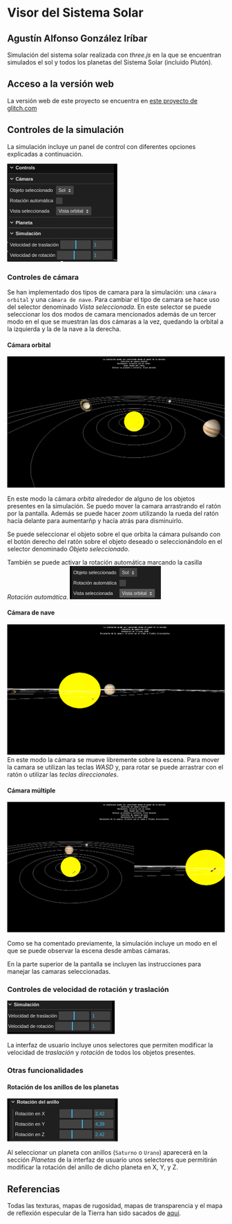 # Visor del Sistema Solar
## Agustín Alfonso González Iríbar

Simulación del sistema solar realizada con _three.js_ en la que se encuentran simulados el sol y todos los planetas del Sistema Solar (incluido Plutón).

## Acceso a la versión web

La versión web de este proyecto se encuentra en [este proyecto de glitch.com](https://planetas-agustin.glitch.me)

## Controles de la simulación

La simulación incluye un panel de control con diferentes opciones explicadas a continuación.

![Controles de la simulación](assets/readme/controles.png)

### Controles de cámara

Se han implementado dos tipos de camara para la simulación: una `cámara orbital` y una `cámara de nave`. Para cambiar el tipo de camara se hace uso del selector denominado _Vista seleccionada_. En este selector se puede seleccionar los dos modos de camara mencionados además de un tercer modo en el que se muestran las dos cámaras a la vez, quedando la orbital a la izquierda y la de la nave a la derecha.

#### Cámara orbital
![Simulación en modo de cámara orbital](assets/readme/orbital.png)

En este modo la cámara _orbita_ alrededor de alguno de los objetos presentes en la simulación. Se puedo mover la camara arrastrando el ratón por la pantalla. Además se puede hacer _zoom_ utilizando la rueda del ratón hacía delante para aumentarñp y hacía atrás para disminuirlo.

Se puede seleccionar el objeto sobre el que orbita la cámara pulsando con el botón derecho del ratón sobre el objeto deseado o seleccionándolo en el selector denominado _Objeto seleccionado_.

También se puede activar la rotación automática marcando la casilla _Rotación automática_.
![Controles de camara órbital](assets/readme/controles_orbital.png)

#### Cámara de nave

![Simulación en modo de cámara de nave](assets/readme/nave.png)
En este modo la cámara se mueve libremente sobre la escena. Para mover la camara se utilizan las teclas _WASD_ y, para rotar se puede arrastrar con el ratón o utilizar las _teclas direccionales_.

#### Cámara múltiple
![Simulación en modo de cámara múltiple](assets/readme/multiple.png)

Como se ha comentado previamente, la simulación incluye un modo en el que se puede observar la escena desde ambas cámaras.

En la parte superior de la pantalla se incluyen las instrucciones para manejar las camaras seleccionadas.

### Controles de velocidad de rotación y traslación
![Controles de velocidad de la simulación](assets/readme/velocidades.png)

La interfaz de usuario incluye unos selectores que permiten modificar la velocidad de _traslación_ y _rotación_ de todos los objetos presentes. 

### Otras funcionalidades
#### Rotación de los anillos de los planetas
![Controles de rotación de los anillos de un planeta](assets/readme/rotacion_anillos.png)

Al seleccionar un planeta con anillos (`Saturno` o `Urano`) aparecerá en la sección _Planetas_ de la interfaz de usuario unos selectores que permitirán modificar la rotación del anillo de dicho planeta en X, Y, y Z.

## Referencias
Todas las texturas, mapas de rugosidad, mapas de transparencia y el mapa de reflexión especular de la Tierra han sido sacados de [aquí](http://planetpixelemporium.com/planets.html).
